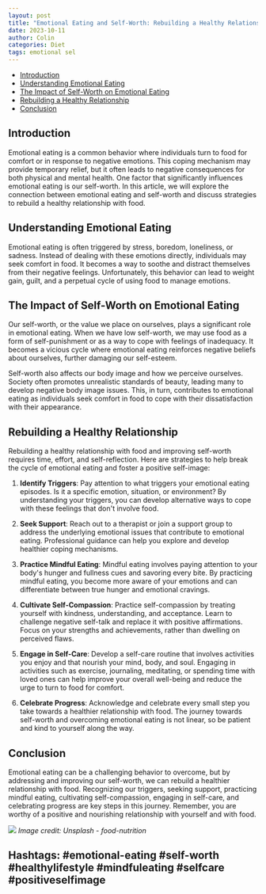 ```yaml
---
layout: post
title: "Emotional Eating and Self-Worth: Rebuilding a Healthy Relationship"
date: 2023-10-11
author: Colin
categories: Diet
tags: emotional sel
---
```


- [Introduction](#introduction)
- [Understanding Emotional Eating](#understanding-emotional-eating)
- [The Impact of Self-Worth on Emotional Eating](#the-impact-of-self-worth-on-emotional-eating)
- [Rebuilding a Healthy Relationship](#rebuilding-a-healthy-relationship)
- [Conclusion](#conclusion)

## Introduction

Emotional eating is a common behavior where individuals turn to food for comfort or in response to negative emotions. This coping mechanism may provide temporary relief, but it often leads to negative consequences for both physical and mental health. One factor that significantly influences emotional eating is our self-worth. In this article, we will explore the connection between emotional eating and self-worth and discuss strategies to rebuild a healthy relationship with food.

## Understanding Emotional Eating

Emotional eating is often triggered by stress, boredom, loneliness, or sadness. Instead of dealing with these emotions directly, individuals may seek comfort in food. It becomes a way to soothe and distract themselves from their negative feelings. Unfortunately, this behavior can lead to weight gain, guilt, and a perpetual cycle of using food to manage emotions.

## The Impact of Self-Worth on Emotional Eating

Our self-worth, or the value we place on ourselves, plays a significant role in emotional eating. When we have low self-worth, we may use food as a form of self-punishment or as a way to cope with feelings of inadequacy. It becomes a vicious cycle where emotional eating reinforces negative beliefs about ourselves, further damaging our self-esteem.

Self-worth also affects our body image and how we perceive ourselves. Society often promotes unrealistic standards of beauty, leading many to develop negative body image issues. This, in turn, contributes to emotional eating as individuals seek comfort in food to cope with their dissatisfaction with their appearance.

## Rebuilding a Healthy Relationship

Rebuilding a healthy relationship with food and improving self-worth requires time, effort, and self-reflection. Here are strategies to help break the cycle of emotional eating and foster a positive self-image:

1. **Identify Triggers**: Pay attention to what triggers your emotional eating episodes. Is it a specific emotion, situation, or environment? By understanding your triggers, you can develop alternative ways to cope with these feelings that don't involve food.

2. **Seek Support**: Reach out to a therapist or join a support group to address the underlying emotional issues that contribute to emotional eating. Professional guidance can help you explore and develop healthier coping mechanisms.

3. **Practice Mindful Eating**: Mindful eating involves paying attention to your body's hunger and fullness cues and savoring every bite. By practicing mindful eating, you become more aware of your emotions and can differentiate between true hunger and emotional cravings.

4. **Cultivate Self-Compassion**: Practice self-compassion by treating yourself with kindness, understanding, and acceptance. Learn to challenge negative self-talk and replace it with positive affirmations. Focus on your strengths and achievements, rather than dwelling on perceived flaws.

5. **Engage in Self-Care**: Develop a self-care routine that involves activities you enjoy and that nourish your mind, body, and soul. Engaging in activities such as exercise, journaling, meditating, or spending time with loved ones can help improve your overall well-being and reduce the urge to turn to food for comfort.

6. **Celebrate Progress**: Acknowledge and celebrate every small step you take towards a healthier relationship with food. The journey towards self-worth and overcoming emotional eating is not linear, so be patient and kind to yourself along the way.

## Conclusion

Emotional eating can be a challenging behavior to overcome, but by addressing and improving our self-worth, we can rebuild a healthier relationship with food. Recognizing our triggers, seeking support, practicing mindful eating, cultivating self-compassion, engaging in self-care, and celebrating progress are key steps in this journey. Remember, you are worthy of a positive and nourishing relationship with yourself and with food.

![](https://source.unsplash.com/1600x900/?food-nutrition)
*Image credit: Unsplash - food-nutrition*

## Hashtags: #emotional-eating #self-worth #healthylifestyle #mindfuleating #selfcare #positiveselfimage